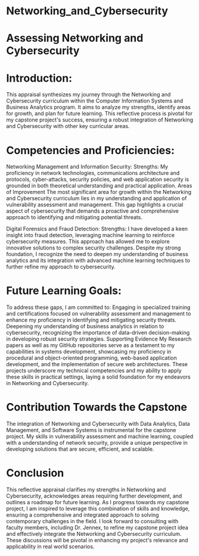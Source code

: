 # Networking_and_Cybersecurity
# Assessing Networking and Cybersecurity

# Introduction:
This appraisal synthesizes my journey through the Networking and Cybersecurity curriculum within the Computer Information Systems and Business Analytics program. It aims to analyze my strengths, identify areas for growth, and plan for future learning. This reflective process is pivotal for my capstone project's success, ensuring a robust integration of Networking and Cybersecurity with other key curricular areas.

# Competencies and Proficiencies:
Networking Management and Information Security:
Strengths: My proficiency in network technologies, communications architecture and protocols, cyber-attacks, security policies, and web application security is grounded in both theoretical understanding and practical application. 
Areas of Improvement
The most significant area for growth within the Networking and Cybersecurity curriculum lies in my understanding and application of vulnerability assessment and management. This gap highlights a crucial aspect of cybersecurity that demands a proactive and comprehensive approach to identifying and mitigating potential threats.

Digital Forensics and Fraud Detection:
Strengths: I have developed a keen insight into fraud detection, leveraging machine learning to reinforce cybersecurity measures. This approach has allowed me to explore innovative solutions to complex security challenges. Despite my strong foundation, I recognize the need to deepen my understanding of business analytics and its integration with advanced machine learning techniques to further refine my approach to cybersecurity.

# Future Learning Goals:
To address these gaps, I am committed to:
Engaging in specialized training and certifications focused on vulnerability assessment and management to enhance my proficiency in identifying and mitigating security threats.
Deepening my understanding of business analytics in relation to cybersecurity, recognizing the importance of data-driven decision-making in developing robust security strategies.
Supporting Evidence
My Research papers as well as my GitHub repositories serve as a testament to my capabilities in systems development, showcasing my proficiency in procedural and object-oriented programming, web-based application development, and the implementation of secure web architectures. These projects underscore my technical competencies and my ability to apply these skills in practical settings, laying a solid foundation for my endeavors in Networking and Cybersecurity.

# Contribution Towards the Capstone
The integration of Networking and Cybersecurity with Data Analytics, Data Management, and Software Systems is instrumental for the capstone project. My skills in vulnerability assessment and machine learning, coupled with a understanding of network security, provide a unique perspective in developing solutions that are secure, efficient, and scalable.

# Conclusion
This reflective appraisal clarifies my strengths in Networking and Cybersecurity, acknowledges areas requiring further development, and outlines a roadmap for future learning. As I progress towards my capstone project, I am inspired to leverage this combination of skills and knowledge, ensuring a comprehensive and integrated approach to solving contemporary challenges in the field.
I look forward to consulting with faculty members, including Dr. Jennex, to refine my capstone project idea and effectively integrate the Networking and Cybersecurity curriculum. These discussions will be pivotal in enhancing my project's relevance and applicability in real world scenarios.

